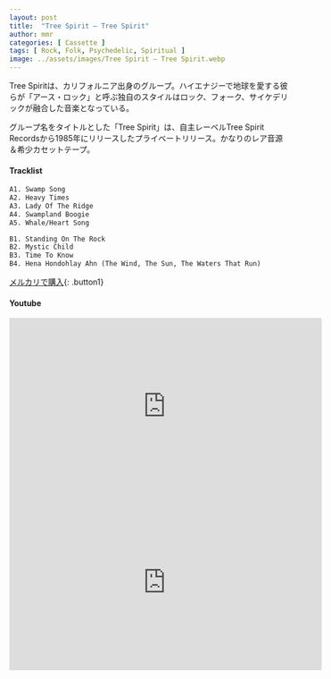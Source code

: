```yaml
---
layout: post
title:  "Tree Spirit – Tree Spirit"
author: mmr
categories: [ Cassette ]
tags: [ Rock, Folk, Psychedelic, Spiritual ]
image: ../assets/images/Tree Spirit – Tree Spirit.webp
---
```


Tree Spiritは、カリフォルニア出身のグループ。ハイエナジーで地球を愛する彼らが「アース・ロック」と呼ぶ独自のスタイルはロック、フォーク、サイケデリックが融合した音楽となっている。

グループ名をタイトルとした「Tree Spirit」は、自主レーベルTree Spirit Recordsから1985年にリリースしたプライベートリリース。かなりのレア音源＆希少カセットテープ。

#### Tracklist
```md
A1. Swamp Song
A2. Heavy Times
A3. Lady Of The Ridge
A4. Swampland Boogie
A5. Whale/Heart Song

B1. Standing On The Rock
B2. Mystic Child
B3. Time To Know
B4. Hena Hondohlay Ahn (The Wind, The Sun, The Waters That Run)
```

[メルカリで購入](https://jp.mercari.com/item/m44768758537?afid=6142608987){: .button1}

#### Youtube 
<iframe width="560" height="315" src="https://www.youtube.com/embed/MTE3YbLIWsU?si=JfP0QW0IGyLoo74s" title="YouTube video player" frameborder="0" allow="accelerometer; autoplay; clipboard-write; encrypted-media; gyroscope; picture-in-picture; web-share" referrerpolicy="strict-origin-when-cross-origin" allowfullscreen></iframe>

<iframe width="560" height="315" src="https://www.youtube.com/embed/5hFven7nzYk?si=U_1r4ZnkVgUl0Vjw" title="YouTube video player" frameborder="0" allow="accelerometer; autoplay; clipboard-write; encrypted-media; gyroscope; picture-in-picture; web-share" referrerpolicy="strict-origin-when-cross-origin" allowfullscreen></iframe>